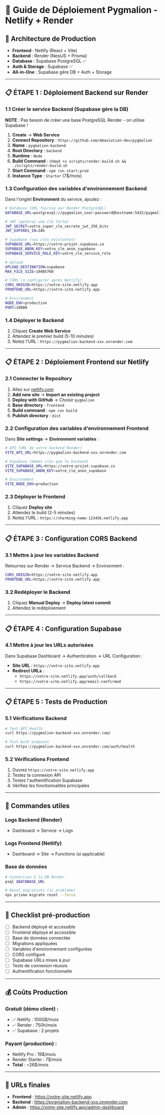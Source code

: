 # 🚀 Guide de Déploiement Pygmalion - Netlify + Render

## 🎯 Architecture de Production  
- **Frontend** : Netlify (React + Vite)
- **Backend** : Render (NestJS + Prisma)
- **Database** : Supabase PostgreSQL ✅
- **Auth & Storage** : Supabase ✅
- **All-in-One** : Supabase gère DB + Auth + Storage

---

## 📋 **ÉTAPE 1 : Déploiement Backend sur Render**

### 1.1 Créer le service Backend (Supabase gère la DB)
**NOTE** : Pas besoin de créer une base PostgreSQL Render - on utilise Supabase !
1. **Create** → **Web Service**
2. **Connect Repository** : `https://github.com/mbaviation-dev/pygmalion`
3. **Name** : `pygmalion-backend`
4. **Root Directory** : `backend`
5. **Runtime** : `Node`
6. **Build Command** : `chmod +x scripts/render-build.sh && ./scripts/render-build.sh`
7. **Start Command** : `npm run start:prod`
8. **Instance Type** : `Starter` (7$/mois)

### 1.3 Configuration des variables d'environnement Backend
Dans l'onglet **Environment** du service, ajoutez :

```bash
# Database (URL fournie par Render PostgreSQL)
DATABASE_URL=postgresql://pygmalion_user:password@hostname:5432/pygmalion

# JWT (générez une clé forte)
JWT_SECRET=votre_super_cle_secrete_jwt_256_bits
JWT_EXPIRES_IN=24h

# Supabase (vos clés existantes)
SUPABASE_URL=https://votre-projet.supabase.co
SUPABASE_ANON_KEY=votre_cle_anon_supabase
SUPABASE_SERVICE_ROLE_KEY=votre_cle_service_role

# Upload
UPLOAD_DESTINATION=supabase
MAX_FILE_SIZE=10485760

# CORS (à configurer après Netlify)
CORS_ORIGIN=https://votre-site.netlify.app
FRONTEND_URL=https://votre-site.netlify.app

# Environment
NODE_ENV=production
PORT=10000
```

### 1.4 Déployer le Backend
1. Cliquez **Create Web Service**
2. Attendez le premier build (5-10 minutes)
3. Notez l'URL : `https://pygmalion-backend-xxx.onrender.com`

---

## 📋 **ÉTAPE 2 : Déploiement Frontend sur Netlify**

### 2.1 Connecter le Repository
1. Allez sur [netlify.com](https://netlify.com)
2. **Add new site** → **Import an existing project**
3. **Deploy with GitHub** → Choisir `pygmalion`
4. **Base directory** : `frontend`
5. **Build command** : `npm run build`
6. **Publish directory** : `dist`

### 2.2 Configuration des variables d'environnement Frontend
Dans **Site settings** → **Environment variables** :

```bash
# API (URL de votre backend Render)
VITE_API_URL=https://pygmalion-backend-xxx.onrender.com

# Supabase (mêmes clés que le backend)
VITE_SUPABASE_URL=https://votre-projet.supabase.co
VITE_SUPABASE_ANON_KEY=votre_cle_anon_supabase

# Environment
VITE_NODE_ENV=production
```

### 2.3 Déployer le Frontend
1. Cliquez **Deploy site**
2. Attendez le build (2-5 minutes)
3. Notez l'URL : `https://charming-name-123456.netlify.app`

---

## 📋 **ÉTAPE 3 : Configuration CORS Backend**

### 3.1 Mettre à jour les variables Backend
Retournez sur Render → Service Backend → Environment :
```bash
CORS_ORIGIN=https://votre-site.netlify.app
FRONTEND_URL=https://votre-site.netlify.app
```

### 3.2 Redéployer le Backend
1. Cliquez **Manual Deploy** → **Deploy latest commit**
2. Attendez le redéploiement

---

## 📋 **ÉTAPE 4 : Configuration Supabase**

### 4.1 Mettre à jour les URLs autorisées
Dans Supabase Dashboard → Authentication → URL Configuration :
- **Site URL** : `https://votre-site.netlify.app`
- **Redirect URLs** : 
  - `https://votre-site.netlify.app/auth/callback`
  - `https://votre-site.netlify.app/email-confirmed`

---

## 📋 **ÉTAPE 5 : Tests de Production**

### 5.1 Vérifications Backend
```bash
# Test API Health
curl https://pygmalion-backend-xxx.onrender.com/

# Test Auth endpoint
curl https://pygmalion-backend-xxx.onrender.com/auth/health
```

### 5.2 Vérifications Frontend
1. Ouvrez `https://votre-site.netlify.app`
2. Testez la connexion API
3. Testez l'authentification Supabase
4. Vérifiez les fonctionnalités principales

---

## 🔧 **Commandes utiles**

### Logs Backend (Render)
- Dashboard → Service → Logs

### Logs Frontend (Netlify)
- Dashboard → Site → Functions (si applicable)

### Base de données
```bash
# Connection à la DB Render
psql $DATABASE_URL

# Reset migrations (si problème)
npx prisma migrate reset --force
```

---

## 🚨 **Checklist pré-production**

- [ ] Backend déployé et accessible
- [ ] Frontend déployé et accessible  
- [ ] Base de données connectée
- [ ] Migrations appliquées
- [ ] Variables d'environnement configurées
- [ ] CORS configuré
- [ ] Supabase URLs mises à jour
- [ ] Tests de connexion réussis
- [ ] Authentification fonctionnelle

---

## 💰 **Coûts Production**

### Gratuit (démo client) :
- ✅ Netlify : 100GB/mois
- ✅ Render : 750h/mois  
- ✅ Supabase : 2 projets

### Payant (production) :
- Netlify Pro : 19$/mois
- Render Starter : 7$/mois
- **Total** : ~26$/mois

---

## 🔗 **URLs finales**
- **Frontend** : https://votre-site.netlify.app
- **Backend** : https://pygmalion-backend-xxx.onrender.com
- **Admin** : https://votre-site.netlify.app/admin-dashboard 